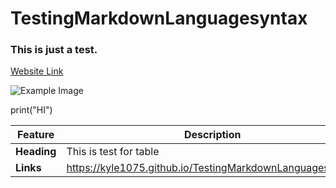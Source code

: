 # TestingMarkdownLanguagesyntax
### This is just a test.
[Website Link](https://kyle1075.github.io/TestingMarkdownLanguagesyntax/)

![Example Image](https://github.githubassets.com/images/modules/logos_page/GitHub-Mark.png)

print("HI")

| Feature       | Description                                              |
|---------------|----------------------------------------------------------|
| **Heading**   | This is test for table                                   |
| **Links**     | https://kyle1075.github.io/TestingMarkdownLanguagesyntax/|
